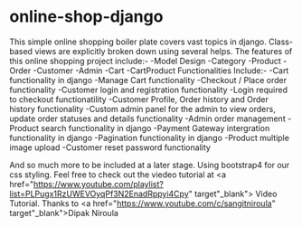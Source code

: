 # online-shop-django

This simple online shopping boiler plate covers vast topics in django. Class-based views are explicitly broken down using several helps. The features of this online shopping project include:-
    -Model Design
      -Category
      -Product
      -Order
      -Customer
      -Admin
      -Cart
      -CartProduct
Functionalities Include:-
  -Cart functionality in django
  -Manage Cart functionality
  -Checkout / Place order functionality
  -Customer login and registration functionality
  -Login required to checkout functionatility
  -Customer Profile, Order history and Order history functionality
  -Custom admin panel for the admin to view orders, update order statuses and details functionality
  -Admin order management
  -Product search functionality in django
  -Payment Gateway intergration functionality in django
  -Pagination functionality in django
  -Product multiple image upload
  -Customer reset password functionality
  
And so much more to be included at a later stage. Using bootstrap4 for our css styling. Feel free to check out the viedeo tutorial at <a href="https://www.youtube.com/playlist?list=PLPugx1RzUWEVOyqPf3N2EnadRppyi4Cpy" target"_blank"> Video Tutorial</a>. Thanks to <a href="https://www.youtube.com/c/sangitniroula" target"_blank">Dipak Niroula</a>
      
